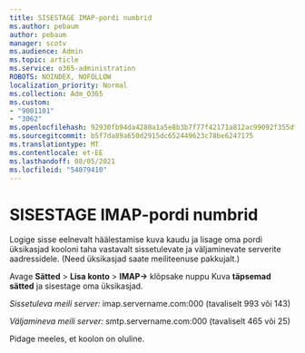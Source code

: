 ```yaml
---
title: SISESTAGE IMAP-pordi numbrid
ms.author: pebaum
author: pebaum
manager: scotv
ms.audience: Admin
ms.topic: article
ms.service: o365-administration
ROBOTS: NOINDEX, NOFOLLOW
localization_priority: Normal
ms.collection: Adm_O365
ms.custom:
- "9001101"
- "3062"
ms.openlocfilehash: 92930fb94da4280a1a5e8b3b7f77f42171a812ac99092f355df0f5481e3f3909
ms.sourcegitcommit: b5f7da89a650d2915dc652449623c78be6247175
ms.translationtype: MT
ms.contentlocale: et-EE
ms.lasthandoff: 08/05/2021
ms.locfileid: "54079410"
---
```

# <a name="enter-imap-port-numbers"></a>SISESTAGE IMAP-pordi numbrid

Logige sisse eelnevalt häälestamise kuva kaudu ja lisage oma pordi üksikasjad kooloni taha vastavalt sissetulevate ja väljaminevate serverite aadressidele. (Need üksikasjad saate meiliteenuse pakkujalt.) 

Avage **Sätted**  >  **Lisa konto**  >  **IMAP->** klõpsake nuppu Kuva **täpsemad sätted** ja sisestage oma üksikasjad. 

*Sissetuleva meili server:* imap.servername.com:000 (tavaliselt 993 või 143) 

*Väljamineva meili server:* smtp.servername.com:000 (tavaliselt 465 või 25) 

Pidage meeles, et koolon on oluline. 
